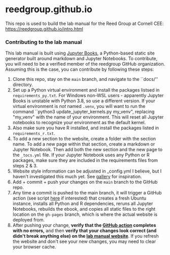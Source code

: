 # reedgroup.github.io
This repo is used to build the lab manual for the Reed Group at Cornell CEE: https://reedgroup.github.io/intro.html

### Contributing to the lab manual
This lab manual is built using [Jupyter Books](https://jupyterbook.org/en/stable/intro.html), a Python-based static site generator built around markdown and Jupyter Notebooks. To contribute, you will need to be a verified member of the reedgroup GitHub organization. Assuming this is the case, you can contribute by following these steps:

1. Clone this repo, stay on the ``main`` branch, and navigate to the ``docs/'' directory.
2. Set up a Python virtual environment and install the packages listsed in ``requirements_py.txt``. For Windows non-WSL users - apparently Jupyter Books is unstable with Python 3.8, so use a different version. If your virtual environment is *not* named ``.venv``, you will want to run the command ``python3 update_jupyter_kernels.py my_venv", replacing "my_venv" with the name of your environment. This will reset all Jupyter notebooks to recognize your environment as the default kernel.
3. Also make sure you have R installed, and install the packages listed in ``requirements_r.txt``.
4. To add a new section to the website, create a folder with the section name. To add a new page within that section, create a markdown or Jupyter Notebook. Then add both the new section and the new page to the ``_tocs.yml`` file. If your Jupyter Notebook uses any Python or R packages, make sure they are included in the requirements files from steps 2 & 3.
5. Website style information can be adjusted in _config.yml I believe, but I haven't investigated this much yet. See [gallery](https://executablebooks.org/en/latest/gallery.html) for inspiration.
6. Add + commit + push your changes on the ``main`` branch to the GitHub repo.
7. Any time a commit is pushed to the main branch, it will trigger a GitHub action (see script [here](https://github.com/reedgroup/reedgroup.github.io/blob/main/.github/workflows/deploy.yml) if interested) that creates a fresh Ubuntu instance, installs all Python and R dependencies, reruns all Jupyter Notebooks, rebuilds the ebook, and copies all static files to the right location on the ``gh-pages`` branch, which is where the actual website is deployed from.
8. After pushing your change, **verify that the [GitHub action](https://github.com/reedgroup/reedgroup.github.io/actions) completes with no errors,** and then **verify that your changes look correct (and didn't break anything else) on the [lab manual website](https://reedgroup.github.io/intro.html)**. If you refresh the website and don't see your new changes, you may need to clear your browser cache.
